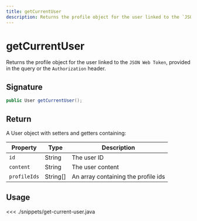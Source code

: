 ```yaml
---
title: getCurrentUser
description: Returns the profile object for the user linked to the `JSON Web Token`
---
```


# getCurrentUser

Returns the profile object for the user linked to the `JSON Web Token`, provided in the query or the `Authorization` header.

## Signature

```java
public User getCurrentUser();
```

## Return

A User object with setters and getters containing:

| Property     | Type     | Description                         |
| ------------ | -------- | ----------------------------------- |
| `id`         | String   | The user ID                         |
| `content`    | String   | The user content                    |
| `profileIds` | String[] | An array containing the profile ids |

## Usage

<<< ./snippets/get-current-user.java
